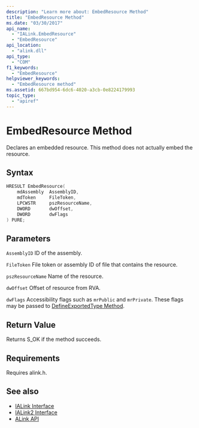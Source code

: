 ```yaml
---
description: "Learn more about: EmbedResource Method"
title: "EmbedResource Method"
ms.date: "03/30/2017"
api_name:
  - "IALink.EmbedResource"
  - "EmbedResource"
api_location:
  - "alink.dll"
api_type:
  - "COM"
f1_keywords:
  - "EmbedResource"
helpviewer_keywords:
  - "EmbedResource method"
ms.assetid: 667bd954-6dc6-4020-a3cb-0e8224179993
topic_type:
  - "apiref"
---
```

# EmbedResource Method

Declares an embedded resource. This method does not actually embed the resource.

## Syntax

```cpp
HRESULT EmbedResource(
    mdAssembly  AssemblyID,
    mdToken     FileToken,
    LPCWSTR     pszResourceName,
    DWORD       dwOffset,
    DWORD       dwFlags
) PURE;
```

## Parameters

 `AssemblyID`
 ID of the assembly.

 `FileToken`
 File token or assembly ID of file that contains the resource.

 `pszResourceName`
 Name of the resource.

 `dwOffset`
 Offset of resource from RVA.

 `dwFlags`
 Accessibility flags such as `mrPublic` and `mrPrivate`. These flags may be passed to [DefineExportedType Method](../../../core/unmanaged-api/metadata/interfaces/imetadataassemblyemit-defineexportedtype-method.md).

## Return Value

 Returns S_OK if the method succeeds.

## Requirements

 Requires alink.h.

## See also

- [IALink Interface](ialink-interface.md)
- [IALink2 Interface](ialink2-interface.md)
- [ALink API](index.md)
